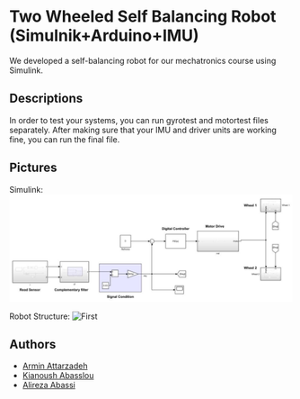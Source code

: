 
# Two Wheeled Self Balancing Robot (Simulnik+Arduino+IMU)

We developed a self-balancing robot for our mechatronics course using Simulink.


## Descriptions

In order to test your systems, you can run gyrotest and motortest files separately. After making sure that your IMU and driver units are working fine, you can run the final file.

## Pictures

Simulink:
<img src="./figures/diagram.JPG" alt="simulink" width="800" />

Robot Structure:
![First](https://s8.uupload.ir/files/rsz_1img_2994_lbmq.jpg)


## Authors

- [Armin Attarzadeh](https://github.com/ArminAttarzadeh)
- [Kianoush Abasslou](https://github.com/Jeremy-capdevilla)
- [Alireza Abassi](https://github.com/amntheap)

